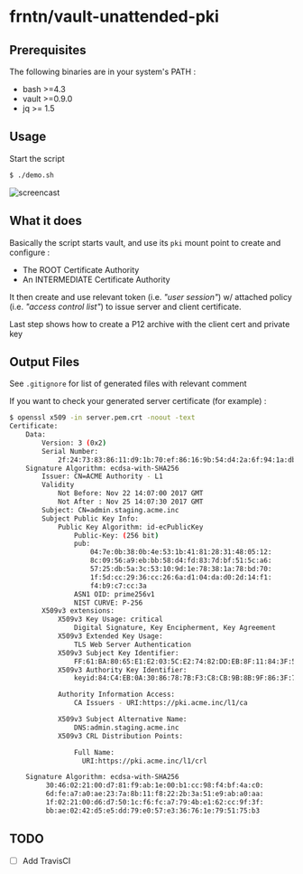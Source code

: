 # frntn/vault-unattended-pki

## Prerequisites

The following binaries are in your system's PATH :

- bash >=4.3
- vault >=0.9.0
- jq >= 1.5

## Usage 

Start the script

```bash
$ ./demo.sh
```

![screencast](https://media.githubusercontent.com/media/frntn/vault-unattended-pki/master/demo.gif)

## What it does

Basically the script starts vault, and use its `pki` mount point to create and configure :

- The ROOT Certificate Authority
- An INTERMEDIATE Certificate Authority


It then create and use relevant token (i.e. _"user session"_) w/ attached policy (i.e. _"access control list"_) to issue server and client certificate.

Last step shows how to create a P12 archive with the client cert and private key

## Output Files

See `.gitignore` for list of generated files with relevant comment

If you want to check your generated server certificate (for example) :
```bash
$ openssl x509 -in server.pem.crt -noout -text
Certificate:
    Data:
        Version: 3 (0x2)
        Serial Number:
            2f:24:73:83:86:11:d9:1b:70:ef:86:16:9b:54:d4:2a:6f:94:1a:db
    Signature Algorithm: ecdsa-with-SHA256
        Issuer: CN=ACME Authority - L1
        Validity
            Not Before: Nov 22 14:07:00 2017 GMT
            Not After : Nov 25 14:07:30 2017 GMT
        Subject: CN=admin.staging.acme.inc
        Subject Public Key Info:
            Public Key Algorithm: id-ecPublicKey
                Public-Key: (256 bit)
                pub: 
                    04:7e:0b:38:0b:4e:53:1b:41:81:28:31:48:05:12:
                    8c:09:56:a9:eb:bb:58:d4:fd:83:7d:bf:51:5c:a6:
                    57:25:db:5a:3c:53:10:9d:1e:78:38:1a:78:bd:70:
                    1f:5d:cc:29:36:cc:26:6a:d1:04:da:d0:2d:14:f1:
                    f4:b9:c7:cc:3a
                ASN1 OID: prime256v1
                NIST CURVE: P-256
        X509v3 extensions:
            X509v3 Key Usage: critical
                Digital Signature, Key Encipherment, Key Agreement
            X509v3 Extended Key Usage: 
                TLS Web Server Authentication
            X509v3 Subject Key Identifier: 
                FF:61:BA:80:65:E1:E2:03:5C:E2:74:82:DD:EB:8F:11:84:3F:53:EC
            X509v3 Authority Key Identifier: 
                keyid:84:C4:EB:0A:30:86:78:7B:F3:C8:CB:9B:8B:9F:86:3F:7F:63:01:B9

            Authority Information Access: 
                CA Issuers - URI:https://pki.acme.inc/l1/ca

            X509v3 Subject Alternative Name: 
                DNS:admin.staging.acme.inc
            X509v3 CRL Distribution Points: 

                Full Name:
                  URI:https://pki.acme.inc/l1/crl

    Signature Algorithm: ecdsa-with-SHA256
         30:46:02:21:00:d7:81:f9:ab:1e:00:b1:cc:98:f4:bf:4a:c0:
         6d:fe:a7:a0:ae:23:7a:8b:11:f8:22:2b:3a:51:e9:ab:a0:aa:
         1f:02:21:00:d6:d7:50:1c:f6:fc:a7:79:4b:e1:62:cc:9f:3f:
         bb:ae:02:42:d5:e5:dd:79:e0:57:e3:36:76:1e:79:51:75:b3

```

## TODO

- [ ] Add TravisCI
